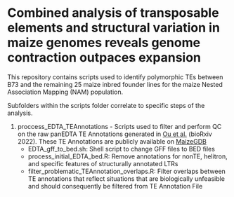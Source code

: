 # Combined analysis of transposable elements and structural variation in maize genomes reveals genome contraction outpaces expansion

This repository contains scripts used to identify polymorphic TEs between B73 and
the remaining 25 maize inbred founder lines for the maize Nested Association Mapping (NAM)
population.

Subfolders within the scripts folder correlate to specific steps of the analysis.

1. proccess_EDTA_TEAnnotations - Scripts used to filter and perform QC on the raw 
panEDTA TE Annotations generated in [Ou et al.](https://www.biorxiv.org/content/10.1101/2022.10.09.511471v1) (bioRxiv 2022). These TE Annotations are publicly available
on [MaizeGDB](https://maizegdb.org/NAM_project)
	- EDTA_gff_to_bed.sh: Shell script to change GFF files to BED files
	- process_initial_EDTA_bed.R: Remove annotations for nonTE, helitron, and specific features of structurally annotated LTRs
	- filter_problematic_TEAnnotation_overlaps.R: Filter overlaps between TE annotations that reflect situations that are biologically unfeasible and should consequently be filtered from TE Annotation File
